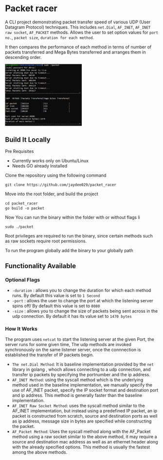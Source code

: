 # Packet racer
A CLI project demonstrating packet transfer speed of various UDP (User Datagram Protocol) techniques.
This includes `net.Dial`, `AF_INET`, `AF_INET raw socket`, `AF_PACKET` methods. Allows the user to set option values for `port no.`, `packet size`, `duration for each method`.

It then compares the performance of each method in terms of number of packets transferred and Mega Bytes transferred and arranges them in descending order.

<img src="https://github.com/jaydee029/packet_racer/blob/main/assets/packettest.jpg" alt="First Image" style="width:50%; display:inline-block;"/>

## Build It Locally

Pre Requisites
- Currently works only on Ubuntu/Linux
- Needs GO already Installed

Clone the repository using the following command
```
git clone https://github.com/jaydee029/packet_racer
```

Move into the root folder, and build the project
```
cd packet_racer
go build -o packet
```

Now You can run the binary within the folder with or without flags li
```
sudo ./packet
```
Root privileges are required to run the binary, since certain methods such as raw sockets require root permissions.

To run the program globally add the binary to your globally path

## Functionality Available

### Optional Flags
- `-duration` : allows you to change the duration for which each method runs. By default this value is set to `1 Second`
- `-port` : allows the user to change the port at which the listening server spins off/ By default this value is set to `8080`
- `-size` : allows you to change the size of packets being sent across in the udp connection. By default it has its value set to `1470 bytes`

### How It Works
The program uses `netcat` to start the listening server at the given Port, the server runs for some given time, The udp methods are invoked synchronously on the same listener server, once the connnection is established the transfer of IP packets begin.

- `The net.Dial Method`: It is baseline implementation provided by the `net` library in golang , whoch allows connecting to a udp connection, and transfer ip packets by specifying the portnumber and the ip address.
- `AF_INET Method`: using the syscall method which is the underlying method used in the baseline implementation, we manually specify the use of AF_INET packet, specify the IP socket format and destination port and ip address. This method is generally faster than the baseline implementation.
- `AF_INET Raw Socket Method`: uses the syscall method similar to the AF_INET implementation, but instead using a predefined IP packet, an ip packet is constructed from scratch, source and destination ports as well as ip address, message size in bytes are specified while constructing the packet.
- `AF_Packet Method`: Uses the syscall method along with the AF_Packet method using a raw socket similar to the above method, it may require a source and destination mac address as well as an ethernet header along with the already specified options. This method is usually the fastest among the above methods.


